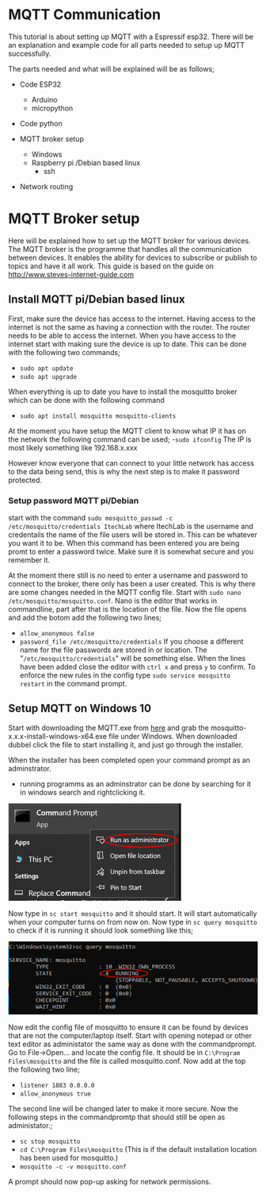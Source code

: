 # MQTT Communication
This tutorial is about setting up MQTT with a Espressif esp32. 
There will be an explanation and example code for all parts needed to setup up MQTT successfully.

The parts needed and what will be explained will be as follows;

 - Code ESP32
	 - Arduino
	 - micropython

- Code python


- MQTT broker setup
	- Windows
	- Raspberry pi /Debian based linux
		- ssh

- Network routing


# MQTT Broker setup

Here will be explained how to set up the MQTT broker for various devices.
The MQTT broker is the programme that handles all the communication between devices.
It enables the ability for devices to subscribe or publish to topics and have it all work.
This guide is based on the guide on http://www.steves-internet-guide.com


## Install MQTT pi/Debian based linux

First, make sure the device has access to the internet. Having access to the internet is not the same as having a connection with the router.
The router needs to be able to access the internet.
When you have access to the internet start with making sure the device is up to date. This can be done with the following two commands;
- ```sudo apt update```
- ```sudo apt upgrade```

When everything is up to date you have to install the mosquitto broker which can be done with the following command
- ```sudo apt install mosquitto mosquitto-clients```

At the moment you have setup the MQTT client to know what IP it has on the network the following command can be used;
-```sudo ifconfig```
The IP is most likely something like 192.168.x.xxx

However know everyone that can connect to your little network has access to the data being send, this is why the next step is to make it password protected.

### Setup password MQTT pi/Debian

start with the command ```sudo mosquitto_passwd -c /etc/mosquitto/credentials ItechLab``` where ItechLab is the username and credentails the name of the file users will be stored in. This can be whatever you want it to be.
When this command has been entered you are being promt to enter a password twice. Make sure it is somewhat secure and you remember it.

At the moment there still is no need to enter a username and password to connect to the broker, there only has been a user created.
This is why there are some changes needed in the MQTT config file. Start with ```sudo nano /etc/mosquitto/mosquitto.conf```. Nano is the editor that works in commandline, part after that is the location of the file.
Now the file opens and add the botom add the following two lines;
- ```allow_anonymous false```
- ```password_file /etc/mosquitto/credentials```
If you choose a different name for the file passwords are stored in or location. The "```/etc/mosquitto/credentials```" will be something else.
 When the lines have been added close the editor with ```ctrl x``` and press ```y``` to confirm. 
 To enforce the new rules in the config  type ```sudo service mosquitto restart``` in the command prompt.
 
 ## Setup MQTT on Windows 10
 Start with downloading the MQTT.exe from [here](https://mosquitto.org/download/) and grab the mosquitto-x.x.x-install-windows-x64.exe file under Windows.
 When downloaded dubbel click the file to start installing it, and just go through the installer.
 
 When the installer has been completed open your command prompt as an adminstrator.
 - running programms as an adminstrator can be done by searching for it in windows search and rightclicking it.

![alt text](https://github.com/utwente-interaction-lab/MQTT-Communication/blob/main/Images%20Tutorial/Adminstrator.png)

Now type in ``sc start mosquitto`` and it should start. It will start automatically when your computer turns on from now on.
Now type in ``sc query mosquitto`` to check if it is running it should look something like this;

![alt text](https://github.com/utwente-interaction-lab/MQTT-Communication/blob/main/Images%20Tutorial/MosquittoCheck.png)

Now edit the config file of mosquitto to ensure it can be found by devices that are not the computer/laptop itself.
Start with opening notepad or other text editor as administator the same way as done with the commandprompt.
Go to File->Open... and locate the config file. It should be in ``C:\Program Files\mosquitto`` and the file is called mosquitto.conf.
Now add at the top the following two line;
- ``listener 1883 0.0.0.0``
- ``allow_anonymous true``

The second line will be changed later to make it more secure.
Now the following steps in the commandpromtp that should still be open as administator.;

- ``sc stop mosquitto`` 
- ``cd C:\Program Files\mosquitto``  (This is if the default installation location has been used for mosquitto.)
- ``mosquitto -c -v mosquitto.conf``

A prompt should now pop-up asking for network permissions. 







 

